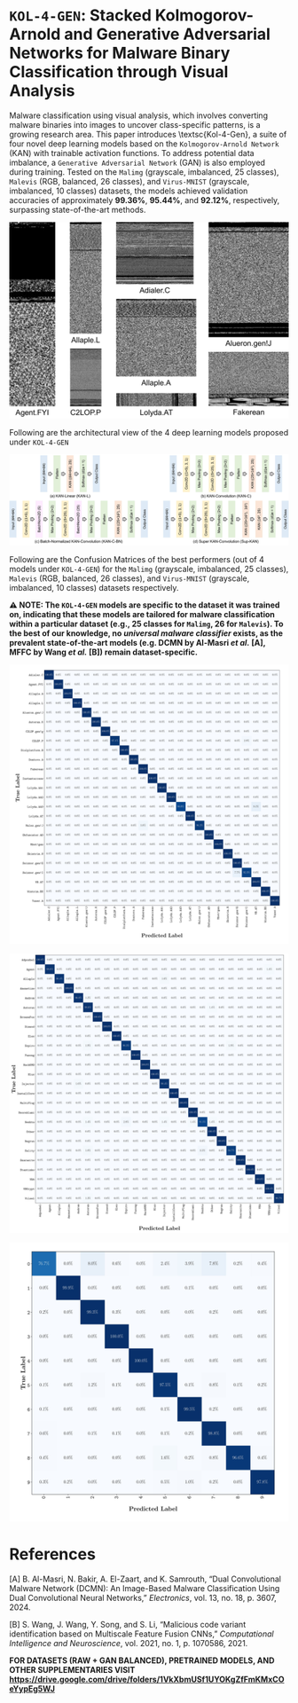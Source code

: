 # `KOL-4-GEN`: Stacked Kolmogorov-Arnold and Generative Adversarial Networks for Malware Binary Classification through Visual Analysis


Malware classification using visual analysis, which involves converting malware binaries into images to uncover class-specific patterns, is a growing research area. This paper introduces \textsc{Kol-4-Gen}, a suite of four novel deep learning models based on the `Kolmogorov-Arnold Network` (KAN) with trainable activation functions. To address potential data imbalance, a `Generative Adversarial Network` (GAN) is also employed during training. Tested on the `Malimg` (grayscale, imbalanced, 25 classes), `Malevis` (RGB, balanced, 26 classes), and `Virus-MNIST` (grayscale, imbalanced, 10 classes) datasets, the models achieved validation accuracies of approximately **99.36%**, **95.44%**, and **92.12%**, respectively, surpassing state-of-the-art methods.


![Visual Representation (grayscale) of different malware classes from the `Malimg` dataset](FIGS/malware_images.jpg)

Following are the architectural view of the 4 deep learning models proposed under `KOL-4-GEN`

![Proposed architectures for the malware classification problem through visual representation.](FIGS/models.jpg)


Following are the Confusion Matrices of the best performers (out of 4 models under `KOL-4-GEN`) for the `Malimg` (grayscale, imbalanced, 25 classes), `Malevis` (RGB, balanced, 26 classes), and `Virus-MNIST` (grayscale, imbalanced, 10 classes) datasets respectively. 


**⚠️ NOTE: The `KOL-4-GEN` models are specific to the dataset it was trained on, indicating that these models are tailored for malware classification within a particular dataset (e.g., 25 classes for `Malimg`, 26 for `Malevis`). To the best of our knowledge, no *universal malware classifier* exists, as the prevalent state-of-the-art models (e.g. DCMN by Al-Masri *et al.* [A], MFFC by Wang *et al.* [B]) remain dataset-specific.**

![Confusion Matrix (Best) on `Malimg`](CMS/CM_Malimg.jpg)

![Confusion Matrix (Best) on `Malimg`](CMS/CM_Malevis.jpg)

![Confusion Matrix (Best) on `Malimg`](CMS/CM_VirusMNIST.jpg)



# References 

[A] B. Al-Masri, N. Bakir, A. El-Zaart, and K. Samrouth, “Dual Convolutional Malware Network (DCMN): An Image-Based Malware Classification Using Dual Convolutional Neural Networks,” *Electronics*, vol. 13, no. 18, p. 3607, 2024.

[B] S. Wang, J. Wang, Y. Song, and S. Li, “Malicious code variant identification based on Multiscale Feature Fusion CNNs,” *Computational Intelligence and Neuroscience*, vol. 2021, no. 1, p. 1070586, 2021.







**FOR DATASETS (RAW + GAN BALANCED), PRETRAINED MODELS, AND OTHER SUPPLEMENTARIES VISIT https://drive.google.com/drive/folders/1VkXbmUSf1UYOKgZfFmKMxCOeYypEg5WJ**
